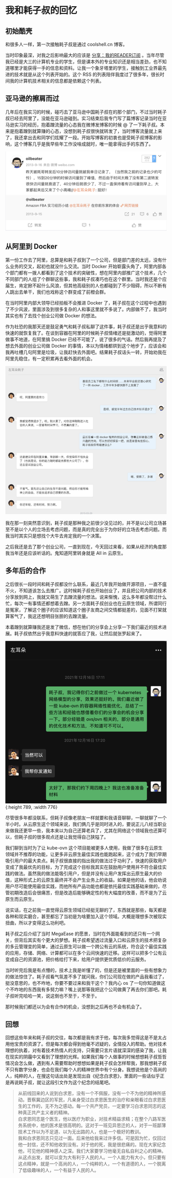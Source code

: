 # 我和耗子叔的回忆

## 初始酷壳

和很多人一样，第一次接触耗子叔是通过 coolshell.cn 博客。

当时印象最深，对我之后影响最大的应该是 [分享：我的READER订阅](https://coolshell.cn/articles/2105.html) 。当年尽管我已经是大三的计算机专业的学生，但是课本外的专业知识还是相当差劲，也不知道哪里才能获得一手的信息和资料。让我一个象牙塔里的学生，接触到工业界最先进的技术就是从这个列表开始的。这个 RSS 的列表陪伴我度过了很多年，很长时间我的计算机技术相关的信息都是依赖这个列表。

## 亚马逊的擦肩而过

几年后在我实习的时候，碰巧去了亚马逊中国耗子叔在的那个部门，不过当时耗子叔已经去阿里了，没能在亚马逊碰到。实习结束后我专门写了篇博客记录当时在亚马逊实习的经历，抱着蹭流量的心态我在微博发博客的时候 @ 了一下耗子叔。本来是抱着蹭到就算赚的心态，没想到耗子叔很快就转发了，当时博客流量就上来了，我还拿出去和同学们炫耀了一段。开始写博客的初衷也是受耗子叔博客的影响，这个博客几乎是我早些年工作没啥成就时，唯一能拿得出手的东西了。

![image1.png](image1.png)

## 从阿里到 Docker

第一份工作去了阿里，总算是和耗子叔到了一个公司，但是部门差的太远，没有什么业务的交叉，起初也就没什么交流。当时 Docker 开始崭露头角了，阿里内部各个部门都有一拨人都看到了这个技术的突破性，想在阿里内部推广这个技术，几个不同部门的人组了个群聊这些事，我和耗子叔凑巧也在这个群里。当时我还是个应届生，肯定掀不起什么风浪，但其他高级别的人也都碰到了不少阻碍，所以不断有人跳出去单干，我们也戏称这个群变成了前橙会群。

在当时阿里内部大领导已经拍板不会推进 Docker 了，耗子叔在这个过程中也遇到了不少风波，里面涉及到很多复杂的人和事这里就不多说了。内部做不了，我当时其实也有了去找个创业公司做 Docker 的想法。

作为社恐的我那天还是鼓足勇气和耗子叔私聊了这件事，耗子叔还是出乎我意料的快速的就恢复我了。在谈到容器在阿里的时候耗子叔情绪还是挺激动的，觉得阿里做事不地道，在阿里搞 Docker 已经不可能了，说了很多的气话。然后我再提及了想去外面的创业公司做 Docker 的事情，本以为情绪都烘到这个地步了，应该会和我再吐槽几句阿里是垃圾，让我赶快去外面吧。结果耗子叔话头一转，开始劝我在阿里先稳住，有一定积累再去看外面的机会。

![image2.png](image2.png)

我在那一刻突然意识到，耗子叔是那种我之前很少没见过的，并不是以公司立场甚至不是以个人的立场去考虑问题，而是真的完全出于为你好的立场去考虑问题。而我当时其实只是想找个大牛去肯定我的一个决策。

之后我还是去了那个创业公司，一直到现在，今天回过来看，如果从经济的角度那我当年还是应该听话的。鬼知道阿里转身就是 All in 云原生。

## 多年后的合作

之后很长一段时间和耗子叔都没什么联系，最近几年我开始做开源项目，一直不瘟不火，不知道该怎么去推广。这时候耗子叔也开始创业了，并且把公司内部的技术分享放到网上，我就又萌生了去蹭流量的想法。说来惭愧，这么多年都没帮过什么忙，每次一有事情还都想着去蹭。另一方面耗子叔创业也在云原生领域，所谓同行是冤家，了解这个圈子的应该知道这个圈子友商之间交情都挺差的，见面不打架就算客气了，我这还想明目张胆的去蹭流量。

本着蹭到就算赚我还是发了微信，想在他们的分享会上分享一下我们最近的技术进展。耗子叔依然出乎我意料快速的就答应了我，让然后就张罗起来了。

![image3.png](image3.png){:height 789, :width 776}

尽管很多年都没联系，但耗子叔像老朋友一样就要和我语音聊聊，一聊就聊了一个半小时。从云原生这个领域来说，我们俩几乎是同时进入的，要说正儿八经当职业来做我还更早一些，我本来以为自己还算老兵了，尤其在网络这个领域我也还算可以，但耗子叔的很多观点还是让我觉得自己狭隘了。

我们聊到当时为了让 kube-ovn 这个项目能被更多人使用，我做了很多在云原生领域并不推荐的功能，让更多非云原生最佳实践也能跑起来，这个成为了我们早期吸引用户的最大卖点。耗子叔很直接的指出我的做法过于功利了，快速的获取用户变成了我最优先的目标，为了完成这个目标我其实在鼓励用户使用并不符合最佳实践的做法。虽然我的做法能吸引用户，但是并没有让用户发挥出云原生最大的价值，这种形式上的云原生最终并不会产生业务上的收益。如果是他的话，他会劝说用户尽可能使用最佳实践，而他所有产品功能也都是依托最佳实践基础来做的，尽管初期改造后会很痛苦，但是改造后能够确定性的有大幅度的改善，而不是为了云原生而云原生。

说实话，在之前我一直觉得云原生领域已经挺无聊的了，东西就是那些，每天都是各种和现实磨合，甚至都忘了当初是为啥要加入这个领域。大概是理想多次被现实扭曲，所以才变得这么功利吧。

耗子叔之后介绍了当时 MegaEase 的愿景，当时在外面能看到的还只有一个网关，但背后其实有个更大的梦想。耗子叔希望透过流量入口和云原生的技术把复杂的多云管理变的简单，通过云原生可以做一个跨公有云的系统，符合这个最佳实践的应用，存储、网络、计算都可以在多个云间快速的迁移。这样可以把多个公有云变成自己的资源池，把价格给打下来，给用户提供更优质低价的云服务。

当时听完后我是有点懵的，技术上我是听懂了的，但是还是被里面的一些有想象力的做法惊住了。耗子叔看气氛差不多了就问我，你们公司现在做的产品我看过了，挺没意思的，也不咋地，你要不要过来和我干这个？我内心 os 了一句你知道做这个不咋地的东西我有多努力嘛？嘴上说那等我把这个公司做黄了再去你们那吧。耗子叔听完哈哈一笑，说这倒也不至于，不至于。

那时候我们都还以为会有合作的机会，没想到之后再也不会有机会了。

## 回想

回想这些年来和耗子叔的交往，每次都是我有求于他，每次我多觉得这是不是太占用他宝贵的资源了。但是每次都会得到他毫不迟疑的，全情投入的帮助。他对技术理想的执着，对有着技术热情人的支持，只需要只言片语就深深的感染了我，让我在现实的阴霾中又看到了理想的光辉。如果我们每个人做事的时候想想耗子叔哲哲情况会怎么做，遇到有人需要帮助时想想如果是耗子叔会怎样帮我，那我想耗子叔不只有数字分身，也会在我们每个人的精神世界中有个分身。我想说他是个高尚的人，纯粹的人，在搜这句话出处是发现出自《纪念白求恩》，里面的一些话似乎正是再说耗子叔，就让这段引文作为这个纪念的结尾吧。

> 从前线回来的人说到白求恩，没有一个不佩服，没有一个不为他的精神所感动。晋察冀边区的军民，凡亲身受过白求恩医生的治疗和亲眼看过白求恩医生的工作的，无不为之感动。每一个共产党员，一定要学习白求恩同志的这种真正共产主义者的精神。  
> 白求恩同志是个医生，他以医疗为职业，对技术精益求精；在整个八路军医务系统中，他的医术是很高明的。这对于一班见异思迁的人，对于一班鄙薄技术工作以为不足道、以为无出路的人，也是一个极好的教训。  
> 我和白求恩同志只见过一面。后来他给我来过许多信。可是因为忙，仅回过他一封信，还不知他收到没有。对于他的死，我是很悲痛的。现在大家纪念他，可见他的精神感人之深。我们大家要学习他毫无自私自利之心的精神。从这点出发，就可以变为大有利于人民的人。一个人能力有大小，但只要有这点精神，就是一个高尚的人，一个纯粹的人，一个有道德的人，一个脱离了低级趣味的人，一个有益于人民的人。  
